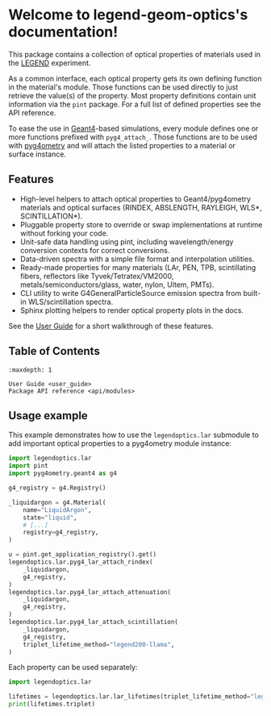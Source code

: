 # Welcome to legend-geom-optics's documentation!

This package contains a collection of optical properties of materials used in the [LEGEND](https://legend-exp.org/) experiment.

As a common interface, each optical property gets its own defining function in the material's module. Those functions can be used directly to just retrieve the value(s) of the property. Most property definitions contain unit information via the `pint` package. For a full list of defined properties see the API reference.

To ease the use in [Geant4](https://geant4.web.cern.ch/)-based simulations, every module defines one or more functions prefixed with `pyg4_attach_`. Those functions are to be used with [pyg4ometry](https://pyg4ometry.readthedocs.io/en/stable/index.html) and will attach the listed properties to a material or surface instance.

## Features

- High-level helpers to attach optical properties to Geant4/pyg4ometry materials
  and optical surfaces (RINDEX, ABSLENGTH, RAYLEIGH, WLS*, SCINTILLATION*).
- Pluggable property store to override or swap implementations at runtime
  without forking your code.
- Unit-safe data handling using pint, including wavelength/energy conversion
  contexts for correct conversions.
- Data-driven spectra with a simple file format and interpolation utilities.
- Ready-made properties for many materials (LAr, PEN, TPB, scintillating fibers,
  reflectors like Tyvek/Tetratex/VM2000, metals/semiconductors/glass, water,
  nylon, Ultem, PMTs).
- CLI utility to write G4GeneralParticleSource emission spectra from built-in
  WLS/scintillation spectra.
- Sphinx plotting helpers to render optical property plots in the docs.

See the [User Guide](user_guide) for a short walkthrough of these features.

## Table of Contents

```{toctree}
:maxdepth: 1

User Guide <user_guide>
Package API reference <api/modules>
```

## Usage example

This example demonstrates how to use the `legendoptics.lar` submodule to add important optical properties to a pyg4ometry module instance:

```python
import legendoptics.lar
import pint
import pyg4ometry.geant4 as g4

g4_registry = g4.Registry()

_liquidargon = g4.Material(
    name="LiquidArgon",
    state="liquid",
    # [...]
    registry=g4_registry,
)

u = pint.get_application_registry().get()
legendoptics.lar.pyg4_lar_attach_rindex(
    _liquidargon,
    g4_registry,
)
legendoptics.lar.pyg4_lar_attach_attenuation(
    _liquidargon,
    g4_registry,
)
legendoptics.lar.pyg4_lar_attach_scintillation(
    _liquidargon,
    g4_registry,
    triplet_lifetime_method="legend200-llama",
)
```

Each property can be used separately:

```python
import legendoptics.lar

lifetimes = legendoptics.lar.lar_lifetimes(triplet_lifetime_method="legend200-llama")
print(lifetimes.triplet)
```
